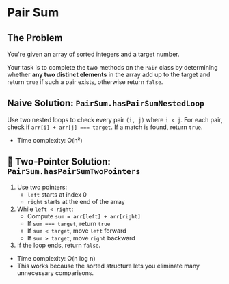 # Pair Sum

## The Problem

You're given an array of sorted integers and a target number. 

Your task is to complete the two methods on the `Pair` class by determining
whether **any two distinct elements** in the array add up to the target and return `true` if such a pair exists, otherwise return `false`.

## Naive Solution: `PairSum.hasPairSumNestedLoop`

Use two nested loops to check every pair `(i, j)` where `i < j`. For each pair,
check if `arr[i] + arr[j] === target`. If a match is found, return `true`.

- Time complexity: O(n²)

## 🐇 Two-Pointer Solution: `PairSum.hasPairSumTwoPointers`

1. Use two pointers:
   - `left` starts at index 0
   - `right` starts at the end of the array
2. While `left < right`:
   - Compute `sum = arr[left] + arr[right]`
   - If `sum === target`, return `true`
   - If `sum < target`, move `left` forward
   - If `sum > target`, move `right` backward
3. If the loop ends, return `false`.

- Time complexity: O(n log n)
- This works because the sorted structure lets you eliminate many unnecessary
  comparisons.
